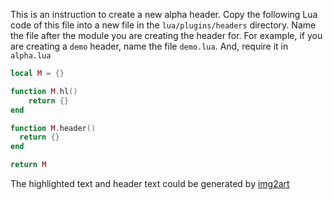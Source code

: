 
This is an instruction to create a new alpha header. Copy the following Lua code of this file into a new file in the 
`lua/plugins/headers` directory. Name the file after the module you are creating the header for. For example, 
if you are creating a `demo` header, name the file `demo.lua`. And, require it in `alpha.lua`

```lua
local M = {}

function M.hl()
    return {}
end

function M.header()
  return {}
end

return M
```

The highlighted text and header text could be generated by [img2art](https://github.com/Asthestarsfalll/img2art)
